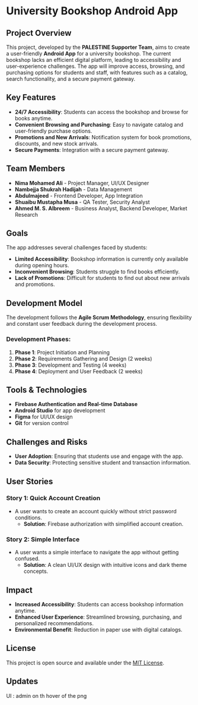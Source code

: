 # University Bookshop Android App

## Project Overview
This project, developed by the **PALESTINE Supporter Team**, aims to create a user-friendly **Android App** for a university bookshop. The current bookshop lacks an efficient digital platform, leading to accessibility and user-experience challenges. The app will improve access, browsing, and purchasing options for students and staff, with features such as a catalog, search functionality, and a secure payment gateway.

## Key Features
- **24/7 Accessibility**: Students can access the bookshop and browse for books anytime.
- **Convenient Browsing and Purchasing**: Easy to navigate catalog and user-friendly purchase options.
- **Promotions and New Arrivals**: Notification system for book promotions, discounts, and new stock arrivals.
- **Secure Payments**: Integration with a secure payment gateway.

## Team Members
- **Nima Mohamed Ali** - Project Manager, UI/UX Designer
- **Nambejja Shukrah Hadijah** - Data Management
- **Abdulmajeed** - Frontend Developer, App Integration
- **Shuaibu Mustapha Musa** - QA Tester, Security Analyst
- **Ahmed M. S. Albreem** - Business Analyst, Backend Developer, Market Research

## Goals
The app addresses several challenges faced by students:
- **Limited Accessibility**: Bookshop information is currently only available during opening hours.
- **Inconvenient Browsing**: Students struggle to find books efficiently.
- **Lack of Promotions**: Difficult for students to find out about new arrivals and promotions.

## Development Model
The development follows the **Agile Scrum Methodology**, ensuring flexibility and constant user feedback during the development process.

### Development Phases:
1. **Phase 1**: Project Initiation and Planning
2. **Phase 2**: Requirements Gathering and Design (2 weeks)
3. **Phase 3**: Development and Testing (4 weeks)
4. **Phase 4**: Deployment and User Feedback (2 weeks)

## Tools & Technologies
- **Firebase Authentication and Real-time Database**
- **Android Studio** for app development
- **Figma** for UI/UX design
- **Git** for version control

## Challenges and Risks
- **User Adoption**: Ensuring that students use and engage with the app.
- **Data Security**: Protecting sensitive student and transaction information.

## User Stories
### Story 1: Quick Account Creation
- A user wants to create an account quickly without strict password conditions.
  - **Solution**: Firebase authorization with simplified account creation.

### Story 2: Simple Interface
- A user wants a simple interface to navigate the app without getting confused.
  - **Solution**: A clean UI/UX design with intuitive icons and dark theme concepts.

## Impact
- **Increased Accessibility**: Students can access bookshop information anytime.
- **Enhanced User Experience**: Streamlined browsing, purchasing, and personalized recommendations.
- **Environmental Benefit**: Reduction in paper use with digital catalogs.

## License
This project is open source and available under the [MIT License](LICENSE).




## Updates 
UI : admin on th hover of the png  

